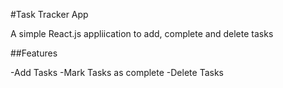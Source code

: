 #Task Tracker App

A simple React.js appliication to add, complete and delete tasks

##Features

-Add Tasks
-Mark Tasks as complete
-Delete Tasks
